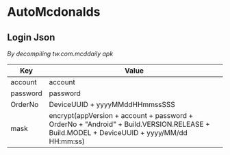 # AutoMcdonalds

## Login Json  
*By decompiling tw.com.mcddaily apk*

Key        | Value
-----------|-------------------------
account    | account  
password   | password
OrderNo    | DeviceUUID + yyyyMMddHHmmssSSS  
mask       | encrypt(appVersion + account + password + OrderNo + "Android" + Build.VERSION.RELEASE + Build.MODEL + DeviceUUID + yyyy/MM/dd HH:mm:ss)

